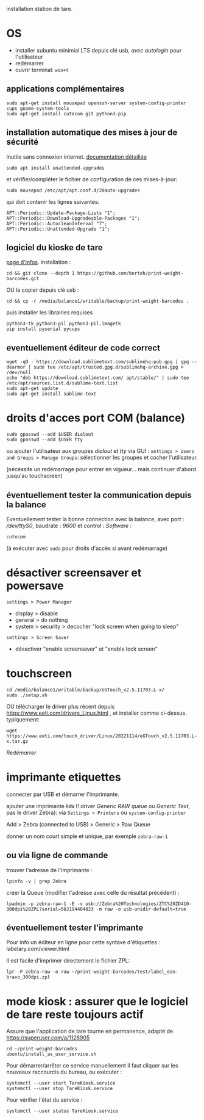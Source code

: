 installation station de tare.

# OS

- installer xubuntu minimial LTS depuis clé usb, *avec autologin* pour l'utilisateur
- redémarrer
- ouvrir terminal: `win+t`

## applications complémentaires

    sudo apt-get install mousepad openssh-server system-config-printer cups gnome-system-tools
    sudo apt-get install cutecom git python3-pip


## installation automatique des mises à jour de sécurité

Inutile sans connexion internet. [documentation détaillée](https://guide.ubuntu-fr.org/server/automatic-updates.html)

    sudo apt install unattended-upgrades

et vérifier/compléter le fichier de configuration de ces mises-à-jour:

    sudo mousepad /etc/apt/apt.conf.d/20auto-upgrades

qui doit contenir les lignes suivantes:

    APT::Periodic::Update-Package-Lists "1";
    APT::Periodic::Download-Upgradeable-Packages "1";
    APT::Periodic::AutocleanInterval "7";
    APT::Periodic::Unattended-Upgrade "1";


## logiciel du kioske de tare

[page d'infos](https://github.com/berteh/print-weight-barcodes). installation :

    cd && git clone --depth 1 https://github.com/berteh/print-weight-barcodes.git    

OU le copier depuis clé usb :

    cd && cp -r /media/balance1/writable/backup/print-weight-barcodes .

puis installer les librairies requises

    python3-tk python3-pil python3-pil.imagetk
    pip install pyserial pycups

 
## eventuellement éditeur de code correct

    wget -qO - https://download.sublimetext.com/sublimehq-pub.gpg | gpg --dearmor | sudo tee /etc/apt/trusted.gpg.d/sublimehq-archive.gpg > /dev/null
    echo "deb https://download.sublimetext.com/ apt/stable/" | sudo tee /etc/apt/sources.list.d/sublime-text.list
    sudo apt-get update
    sudo apt-get install sublime-text


# droits d'acces port COM (balance)

    sudo gpasswd --add $USER dialout
    sudo gpasswd --add $USER tty

ou ajouter l'utilisateur aux groupes *dialout* et *tty* via GUI : `settings > Users and Groups > Manage Groups`: sélectionner les groupes et cocher l'utilisateur.

(nécéssite un redémarrage pour entrer en vigueur... mais continuer d'abord jusqu'au touchscreen)


## éventuellement tester la communication depuis la balance

Eventuellement tester la bonne connection avec la balance, avec port : */dev/ttyS0*, baudrate : *9600* et control : *Software* :

    cutecom

(à exécuter avec `sudo` pour droits d'accès si avant redémarrage)


# désactiver screensaver et powersave
`settings > Power Manager`

- display > disable
- general > do nothing
- system > security > decocher "lock screen when going to sleep"

`settings > Screen Saver`

- désactiver "enable screensaver" et "enable lock screen"


# touchscreen

    cd /media/balance1/writable/backup/eGTouch_v2.5.11703.L-x/
    sudo ./setup.sh 

OU télécharger le driver plus récent depuis https://www.eeti.com/drivers_Linux.html , et installer comme ci-dessus. typiquement:

    wget https://www.eeti.com/touch_driver/Linux/20221114/eGTouch_v2.5.11703.L-x.tar.gz

*Redémarrer*


# imprimante etiquettes

connecter par USB et démarrer l'imprimante.

ajouter une imprimante `RAW`  (! driver *Generic RAW queue* ou *Generic Text*, pas le driver Zebra): via `Settings > Printers`  ou `system-config-printer`

Add > Zebra (connected to USB) > Generic > Raw Queue

donner un nom court simple et unique, par exemple `zebra-raw-1`


## ou via ligne de commande

trouver l'adresse de l'imprimante :

    lpinfo -v | grep Zebra

creer la Queue (modifier l'adresse avec celle du résultat précédent) :

    lpadmin -p zebra-raw-1 -E -v usb://Zebra%20Technologies/ZTC%20ZD410-300dpi%20ZPL?serial=50J194404823 -m raw -o usb-unidir-default=true


## éventuellement tester l'imprimante

Pour info un éditeur en ligne pour cette syntaxe d'étiquettes :
labelary.com/viewer.html

Il est facile d'imprimer directement le fichier ZPL:

    lpr -P zebra-raw -o raw ~/print-weight-barcodes/test/label_ean-bravo_300dpi.zpl



# mode kiosk : assurer que le logiciel de tare reste toujours actif

Assure que l'application de tare tourne en permanence, adapté de https://superuser.com/a/1128905

    cd ~/print-weight-barcodes
    ubuntu/install_as_user_service.sh


Pour démarrer/arrêter ce service manuellement il faut cliquer sur les nouveaux raccourcis du bureau, ou exécuter :

    systemctl --user start TareKiosk.service
    systemctl --user stop TareKiosk.service


Pour vérifier l'état du service :

    systemctl --user status TareKiosk.service 





